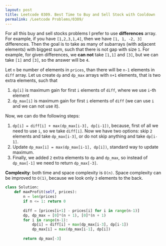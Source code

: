 ```yaml
---
layout: post
title: Leetcode 0309. Best Time to Buy and Sell Stock with Cooldown
permalink: /Leetcode Problems/0309/
---
```


For all this buy and sell stocks problems I prefer to use **differences** array. For example, if you have `[1,2,3,1,4]`, then we have `[1, 1, -2, 3]` differences. Then the goal is to take as many of subarrays (with adjacent elements) with biggest sum, such that there is not gap with size `1`. For example, for given differences, we **can not** take `[1,1]` and `[3]`, but we can take `[1]` and `[3]`, so the answer will be `4`.

Let `n` be number of elements in `prices`, than there will be `n-1` elements in `diff` array. Let us create `dp` and `dp_max` arrays with `n+1` elements, that is two extra elements, such that 

1. `dp[i]` is maximum gain for first `i` elements of `diff`, where we use `i`-th element
2. `dp_max[i]` is maximum gain for first `i` elements of `diff` (we can use `i` and we can not use it).

Now, we can do the following steps:

1. `dp[i] = diff[i] + max(dp_max[i-3], dp[i-1])`, because, first of all we need to use `i`, so we take `diff[i]`. Now we have two options: skip `2` elements and take `dp_max[i-3]`, or do not skip anything and take `dp[i-1]`.
2. Update `dp_max[i] = max(dp_max[i-1], dp[i])`, standard way to update maximum.
3. Finally, we added `2` extra elements to `dp` and `dp_max`, so instead of `dp_max[-1]` we need to return `dp_max[-3]`.

**Complexity**: both time and space complexity is `O(n)`. Space complexity can be improved to `O(1)`, because we look only `3` elements to the back.

```python
class Solution:
    def maxProfit(self, prices):
        n = len(prices)
        if n <= 1: return 0
        
        diff = [prices[i+1] - prices[i] for i in range(n-1)]
        dp, dp_max = [0]*(n + 1), [0]*(n + 1)
        for i in range(n-1):
            dp[i] = diff[i] + max(dp_max[i-3], dp[i-1])
            dp_max[i] = max(dp_max[i-1], dp[i])
            
        return dp_max[-3]
```